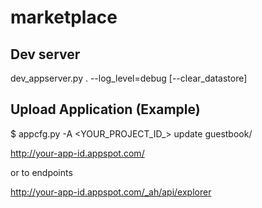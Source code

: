 # marketplace

## Dev server

dev_appserver.py . --log_level=debug [--clear_datastore]

## Upload Application (Example)

$ appcfg.py -A <YOUR_PROJECT_ID_> update guestbook/

http://your-app-id.appspot.com/

or to endpoints

http://your-app-id.appspot.com/_ah/api/explorer
